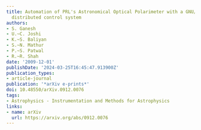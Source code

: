 ```yaml
---
title: Automation of PRL's Astronomical Optical Polarimeter with a GNU/Linux based
  distributed control system
authors:
- S. Ganesh
- U.~C. Joshi
- K.~S. Baliyan
- S.~N. Mathur
- P.~S. Patwal
- R.~R. Shah
date: '2009-12-01'
publishDate: '2024-03-25T16:45:47.913900Z'
publication_types:
- article-journal
publication: '*arXiv e-prints*'
doi: 10.48550/arXiv.0912.0076
tags:
- Astrophysics - Instrumentation and Methods for Astrophysics
links:
- name: arXiv
  url: https://arxiv.org/abs/0912.0076
---
```

